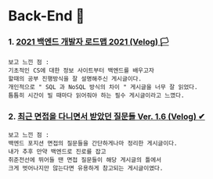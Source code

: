 # Back-End 💾
### 1. <a href="https://velog.io/@geeneve/2021-%EB%B0%B1%EC%97%94%EB%93%9C-%EA%B0%9C%EB%B0%9C%EC%9E%90-%EB%A1%9C%EB%93%9C%EB%A7%B5">2021 백엔드 개발자 로드맵 2021 (Velog) 🏳</a>
    보고 느낀 점 :
    기초적인 CS에 대한 정보 사이트부터 백엔드를 배우고자 
    할때의 공부 진행방식을 잘 설명해주신 게시글이다.
    개인적으로 " SQL 과 NoSQL 방식의 차이 " 게시글을 너무 잘 읽었다.
    틈틈히 시간이 빌 때마다 읽어줘야 하는 필수 게시글이라고 느꼈다.
    
### 2. <a href="https://velog.io/@yukina1418/%EC%B5%9C%EA%B7%BC-%EB%A9%B4%EC%A0%91%EC%9D%84-%EB%8B%A4%EB%8B%88%EB%A9%B4%EC%84%9C-%EB%B0%9B%EC%95%98%EB%8D%98-%EC%A7%88%EB%AC%B8%EB%93%A4">최근 면접을 다니면서 받았던 질문들 Ver. 1.6 (Velog) ✔</a>
    보고 느낀 점 :
    백엔드 포지션 면접의 질문들을 간단하게나마 정리한 게시글이다.
    내가 추후 만약 백엔드로 진로를 잡고
    취준전선에 뛰어들 땐 면접 질문들이 해당 게시글의 틀에서
    크게 벗어나지만 않는다면 유용하게 참고되는 게시글이였다.
        
    
  
